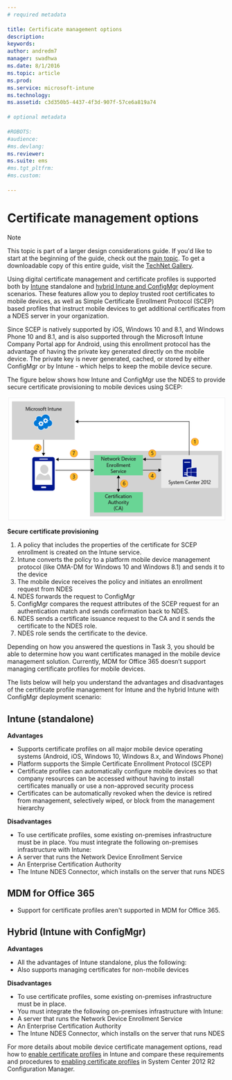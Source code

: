 ```yaml
---
# required metadata

title: Certificate management options
description:
keywords:
author: andredm7
manager: swadhwa
ms.date: 8/1/2016
ms.topic: article
ms.prod:
ms.service: microsoft-intune
ms.technology:
ms.assetid: c3d350b5-4437-4f3d-907f-57ce6a819a74

# optional metadata

#ROBOTS:
#audience:
#ms.devlang:
ms.reviewer: 
ms.suite: ems
#ms.tgt_pltfrm:
#ms.custom:

---
```


# Certificate management options

>[!NOTE]
>This topic is part of a larger design considerations guide. If you'd like to start at the beginning of the guide, check out the [main topic](mdm-design-considerations-guide.md). To get a downloadable copy of this entire guide, visit the [TechNet Gallery](https://gallery.technet.microsoft.com/Mobile-Device-Management-7d401582).

Using digital certificate management and certificate profiles is supported both by [Intune](/Intune/deploy-use/secure-resource-access-with-certificate-profiles) standalone and [hybrid Intune and ConfigMgr](https://technet.microsoft.com/library/dn261202.aspx) deployment scenarios. These features allow you to deploy trusted root certificates to mobile devices, as well as Simple Certificate Enrollment Protocol (SCEP) based profiles that instruct mobile devices to get additional certificates from a NDES server in your organization.

Since SCEP is natively supported by iOS, Windows 10 and 8.1, and Windows Phone 10 and 8.1, and is also supported through the Microsoft Intune Company Portal app for Android, using this enrollment protocol has the advantage of having the private key generated directly on the mobile device. The private key is never generated, cached, or stored by either ConfigMgr or by Intune - which helps to keep the mobile device secure.

The figure below shows how Intune and ConfigMgr use the NDES to provide secure certificate provisioning to mobile devices using SCEP:

![Secure certificate provisioning](./media/MDM_Figure_07.png)

**Secure certificate provisioning**

1. A policy that includes the properties of the certificate for SCEP enrollment is created on the Intune service.
2. Intune converts the policy to a platform mobile device management protocol (like OMA-DM for Windows 10 and Windows 8.1) and sends it to the device
3. The mobile device receives the policy and initiates an enrollment request from NDES
4. NDES forwards the request to ConfigMgr
5. ConfigMgr compares the request attributes of the SCEP request for an authentication match and sends confirmation back to NDES.
6. NDES sends a certificate issuance request to the CA and it sends the certificate to the NDES role.
7. NDES role sends the certificate to the device.

Depending on how you answered the questions in Task 3, you should be able to determine how you want certificates managed in the mobile device management solution. Currently, MDM for Office 365 doesn’t support managing certificate profiles for mobile devices. 

The lists below will help you understand the advantages and disadvantages of the certificate profile management for Intune and the hybrid Intune with ConfigMgr deployment scenario:

## Intune (standalone)

**Advantages**

- Supports certificate profiles on all major mobile device operating systems (Android, iOS, Windows 10, Windows 8.x, and Windows Phone)
- Platform supports the Simple Certificate Enrollment Protocol (SCEP)
- Certificate profiles can automatically configure mobile devices so that company resources can be accessed without having to install certificates manually or use a non-approved security process
- Certificates can be automatically revoked when the device is retired from management, selectively wiped, or block from the management hierarchy

**Disadvantages**

- To use certificate profiles, some existing on-premises infrastructure must be in place. You must integrate the following on-premises infrastructure with Intune:
 - A server that runs the Network Device Enrollment Service
 - An Enterprise Certification Authority
 - The Intune NDES Connector, which installs on the server that runs NDES

## MDM for Office 365

- Support for certificate profiles aren't supported in MDM for Office 365.

## Hybrid (Intune with ConfigMgr)

**Advantages**

- All the advantages of Intune standalone, plus the following:
 - Also supports managing certificates for non-mobile devices

**Disadvantages**

- To use certificate profiles, some existing on-premises infrastructure must be in place. 
- You must integrate the following on-premises infrastructure with Intune:
 - A server that runs the Network Device Enrollment Service
 - An Enterprise Certification Authority
 - The Intune NDES Connector, which installs on the server that runs NDES

For more details about mobile device certificate management options, read how to [enable certificate profiles](/Intune/deploy-use/secure-resource-access-with-certificate-profiles) in Intune and compare these requirements and procedures to [enabling certificate profiles](https://technet.microsoft.com/library/dn261202.aspx) in System Center 2012 R2 Configuration Manager.
